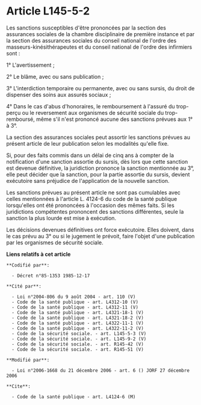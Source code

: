 # Article L145-5-2

Les sanctions susceptibles d'être prononcées par la section des assurances sociales de la chambre disciplinaire de première
instance et par la section des assurances sociales du conseil national de l'ordre des masseurs-kinésithérapeutes et du
conseil national de l'ordre des infirmiers sont :

1° L'avertissement ;

2° Le blâme, avec ou sans publication ;

3° L'interdiction temporaire ou permanente, avec ou sans sursis, du droit de dispenser des soins aux assurés sociaux ;

4° Dans le cas d'abus d'honoraires, le remboursement à l'assuré du trop-perçu ou le reversement aux organismes de sécurité
sociale du trop-remboursé, même s'il n'est prononcé aucune des sanctions prévues aux 1° à 3°.

La section des assurances sociales peut assortir les sanctions prévues au présent article de leur publication selon les
modalités qu'elle fixe.

Si, pour des faits commis dans un délai de cinq ans à compter de la notification d'une sanction assortie du sursis, dès lors
que cette sanction est devenue définitive, la juridiction prononce la sanction mentionnée au 3°, elle peut décider que la
sanction, pour la partie assortie du sursis, devient exécutoire sans préjudice de l'application de la nouvelle sanction.

Les sanctions prévues au présent article ne sont pas cumulables avec celles mentionnées à l'article L. 4124-6 du code de la
santé publique lorsqu'elles ont été prononcées à l'occasion des mêmes faits. Si les juridictions compétentes prononcent des
sanctions différentes, seule la sanction la plus lourde est mise à exécution.

Les décisions devenues définitives ont force exécutoire. Elles doivent, dans le cas prévu au 3° ou si le jugement le prévoit,
faire l'objet d'une publication par les organismes de sécurité sociale.

**Liens relatifs à cet article**

	**Codifié par**:

	  - Décret n°85-1353 1985-12-17

	**Cité par**:

	  - Loi n°2004-806 du 9 août 2004 - art. 110 (V)
	  - Code de la santé publique - art. L4312-10 (V)
	  - Code de la santé publique - art. L4312-11 (V)
	  - Code de la santé publique - art. L4321-18-1 (V)
	  - Code de la santé publique - art. L4321-18-2 (V)
	  - Code de la santé publique - art. L4322-11-1 (V)
	  - Code de la santé publique - art. L4322-11-2 (V)
	  - Code de la sécurité sociale. - art. L145-5-3 (V)
	  - Code de la sécurité sociale. - art. L145-9-2 (V)
	  - Code de la sécurité sociale. - art. R145-42 (V)
	  - Code de la sécurité sociale. - art. R145-51 (V)

	**Modifié par**:

	  - Loi n°2006-1668 du 21 décembre 2006 - art. 6 () JORF 27 décembre 2006

	**Cite**:

	  - Code de la santé publique - art. L4124-6 (M)
